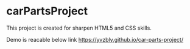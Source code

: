 # carPartsProject
This project is created for sharpen HTML5 and CSS skills.

Demo is reacable below link
https://yvzbly.github.io/car-parts-project/
